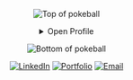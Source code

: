 <div align="center">

![Top of pokeball](https://user-images.githubusercontent.com/44261381/209363264-ac854d3c-2cc2-44c4-928e-8a08d1013f46.png)

<details>
<summary>Open Profile</summary>

[comment]: <> (View Counter)
<br>

<div align="center">
  <h1>Hi 👋, I'm <a href="" target="blank">
  Harry</a>
  </h1>
</div>

<p align="center">
  <a href=""><img src="https://readme-typing-svg.herokuapp.com?font=Time+New+Roman&color=cyan&size=25&center=true&vCenter=true&width=600&height=100&lines=Front-End+Developer;Informatics+Engineering+Student"></a>
</p>

<details>
<summary>About Me</summary>

<a target="_blank">
  <img align="center" top="500" height="300" width="400" alt="GIF" src="https://media.giphy.com/media/SWoSkN6DxTszqIKEqv/giphy.gif">
</a>

 I'm a frontend developer.
  
 🎓 Studying computer engineering.
  
 🌱 I never stop learning about new technologies.
  
 ✍️ I have a lot of availability.</p>

 💬 Languages: Native Spanish, intermediate English.
 
<br>
</details>

<details>
<summary>Languages and Tools</summary>
<br>
  
<img width="96" height="96" src="https://img.icons8.com/fluency/96/html-5.png" alt="html-5"/><img width="96" height="96" src="https://img.icons8.com/color/96/css3.png" alt="css3"/><img width="96" height="96" src="https://img.icons8.com/color/96/javascript--v1.png" alt="javascript--v1"/><img width="96" height="96" src="https://img.icons8.com/color/96/python--v1.png" alt="python--v1"/><img width="96" height="96" src="https://img.icons8.com/nolan/96/bootstrap.png" alt="bootstrap"/><img width="96" height="96" src="https://img.icons8.com/color/96/my-sql.png" alt="my-sql"/><img width="96" height="96" src="https://img.icons8.com/color/96/visual-studio-code-2019.png" alt="visual-studio-code-2019"/><img width="96" height="96" src="https://img.icons8.com/color/96/sass.png" alt="sass"/>

<br>
</details>

</details>

![Bottom of pokeball](https://user-images.githubusercontent.com/44261381/209363271-905d2a5e-8a18-44c0-a450-45dddd4d5036.png)

</div>

<div align=center>
  <a href="https://www.linkedin.com/in/harry-salazar-palermo-1b4882236/" target="blank"><img src="https://img.shields.io/static/v1?style=for-the-badge&message=LinkedIn&color=0A66C2&logo=LinkedIn&logoColor=FFFFFF&label=" alt="LinkedIn" /></a>
  <a href="portfolio-harry"><img src="https://img.shields.io/static/v1?style=for-the-badge&message=Portfolio&color=gray&logoColor=FFFFFF&label=" alt="Portfolio" target="blank"/></a>
  <a href="mailto:harrysalazar2do@gmail.com?Subject=Aquí%20el%20asunto%20del%20mail"><img alt="Email" src="https://img.shields.io/static/v1?style=for-the-badge&message=Gmail&color=EA4335&logo=Gmail&logoColor=FFFFFF&label=" target="blank"/></a>
</div>

